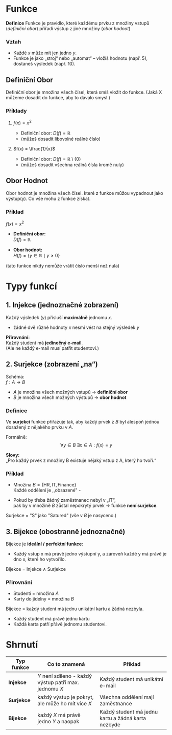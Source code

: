 # Funkce

**Definice**
Funkce je pravidlo, které každému prvku z množiny vstupů (*definiční obor*) přiřadí výstup z jiné množiny (*obor hodnot*)

### Vztah
- Každé $x$ může mít jen jedno $y$.
- Funkce je jako „stroj“ nebo „automat“ – vložíš hodnotu (např. 5), dostaneš výsledek (např. 10).

## Definiční Obor
Definiční obor je množina všech čísel, která smíš vložit do funkce. (Jaká X můžeme dosadit do funkce, aby to dávalo smysl.)

### Příklady

1. $f(x) = x^2$  
   - Definiční obor: $D(f) = \mathbb{R}$  
   - (můžeš dosadit libovolné reálné číslo)

2. $f(x) = \tfrac{1}{x}$  
   - Definiční obor: $D(f) = \mathbb{R} \setminus \{0\}$  
   - (můžeš dosadit všechna reálná čísla kromě nuly)

## Obor Hodnot

Obor hodnot je množina všech čísel. které z funkce můžou vypadnout jako výstup(y). Co vše mohu z funkce získat.

### Příklad

$f(x) = x^2$

- **Definiční obor:**  
  $D(f) = \mathbb{R}$  

- **Obor hodnot:**  
  $H(f) = \{ y \in \mathbb{R} \mid y \geq 0 \}$  

(tato funkce nikdy nemůže vrátit číslo menší než nula)

# Typy funkcí

## 1. Injekce (jednoznačné zobrazení)

Každý výsledek ($y$) přísluší **maximálně** jednomu $x$.

- žádné dvě různé hodnoty $x$ nesmí vést na stejný výsledek $y$

**Přirovnání:**  
Každý student má **jedinečný e-mail**.  
(Ale ne každý e-mail musí patřit studentovi.)

## 2. Surjekce (zobrazení „na“)

Schéma:  
$f : A \to B$

- $A$ je množina všech možných vstupů → **definiční obor**  
- $B$ je množina všech možných výstupů → **obor hodnot**

### Definice
Ve **surjekci** funkce přiřazuje tak, aby každý prvek z $B$ byl alespoň jednou dosažený z nějakého prvku v $A$.  

Formálně:  
$$
\forall y \in B \;\exists x \in A : f(x) = y
$$

**Slovy:**  
„Pro každý prvek z množiny B existuje nějaký vstup z A, který ho tvoří.“

### Příklad
- Množina $B = \{\text{HR}, \text{IT}, \text{Finance}\}$  
  Každé oddělení je ,,obsazené" -  

- Pokud by třeba žádný zaměstnanec nebyl v „IT“,  
  pak by v množině $B$ zůstal nepokrytý prvek → funkce **není surjekce**.

Surjekce = "S" jako "Satured" (vše v $B$ je nasyceno.)

## 3. Bijekce (obostranně jednoznačné)

Bijekce je **ideální / perfektní funkce**:  
- Každý vstup x má právě jedno výstupní y, a zároveň každé y má právě je dno x, které ho vytvořilo.

Bijekce = Injekce $\land$ Surjekce

### Přirovnání
- Studenti = množina $A$  
- Karty do jídelny = množina $B$  

Bijekce = každý student má jednu unikátní kartu a žádná nezbyla.

- Každý student má právě jednu kartu
- Každá karta patří přávě jednomu studentovi.

# Shrnutí

| Typ funkce | Co to znamená | Příklad |
|------------|----------------|---------|
| **Injekce** | $Y$ není sdíleno - každý výstup patří max. jednomu $X$ | Každý student má unikátní e-mail |
| **Surjekce** | každý výstup je pokryt, ale může ho mít více $X$ | Všechna oddělení mají zaměstnance |
| **Bijekce** | každý $X$ má právě jedno $Y$ a naopak | Každý student má jednu kartu a žádná karta nezbyde |


